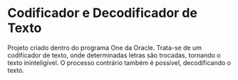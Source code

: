 # Codificador e Decodificador de Texto

Projeto criado dentro do programa One da Oracle.
Trata-se de um codificador de texto, onde determinadas letras são trocadas, tornando o texto ininteligível. O processo contrário também é possível, decodificando o texto.